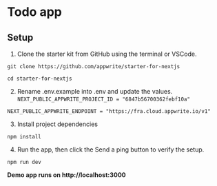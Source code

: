 # Todo app

## Setup 

1. Clone the starter kit from GitHub using the terminal or VSCode.

  `git clone https://github.com/appwrite/starter-for-nextjs`

  `cd starter-for-nextjs`

2. Rename .env.example into .env and update the values.
`NEXT_PUBLIC_APPWRITE_PROJECT_ID = "6847b56700362febf10a"`

`NEXT_PUBLIC_APPWRITE_ENDPOINT = "https://fra.cloud.appwrite.io/v1"`

3. Install project dependencies
   
`npm install`

4. Run the app, then click the Send a ping button to verify the setup.

`npm run dev`

**Demo app runs on http://localhost:3000**


